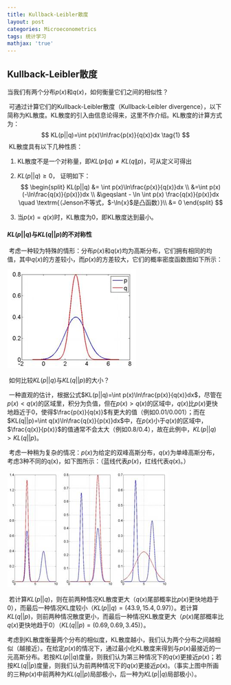 ```yaml
---
title: Kullback-Leibler散度
layout: post
categories: Microeconometrics
tags: 统计学习
mathjax: 'true'
---
```

## Kullback-Leibler散度

当我们有两个分布$p(x)$和$q(x)$，如何衡量它们之间的相似性？

​	可通过计算它们的Kullback-Leibler散度（Kullback-Leibler divergence），以下简称为KL散度。KL散度的引入由信息论得来，这里不作介绍。KL散度的计算方式为：
$$
KL(p||q)=\int p(x)\ln\frac{p(x)}{q(x)}dx \tag{1}
$$
​	KL散度具有以下几种性质：

1. KL散度不是一个对称量，即$KL(p\|q)\neq KL(q\|p)$，可从定义可得出

2. $KL(p||q)\geqslant 0$， 证明如下：
   $$
   \begin{split}
   KL(p||q) &= \int p(x)\ln\frac{p(x)}{q(x)}dx \\
   &=\int p(x) (-\ln\frac{q(x)}{p(x)})dx \\
   &\geqslant - \ln \int p(x) \frac{q(x)}{p(x)}dx \quad \textrm{（Jenson不等式，$-\ln{x}$是凸函数）}\\
   &= 0
   \end{split}
   $$

3. 当$p(x)=q(x)$时，KL散度为0，即KL散度达到最小。



#### $KL(p||q)$与$KL(q||p)$的不对称性

​	考虑一种较为特殊的情形：分布$p(x)$和$q(x)$均为高斯分布，它们拥有相同的均值，其中$q(x)$的方差较小，而$p(x)$的方差较大，它们的概率密度函数图如下所示：

![figure1](https://github.com/zample/zample.github.io/blob/master/screenshot/blog/kldivergence/figure1.jpg?raw=true)

​	如何比较$KL(p||q)$与$KL(q||p)$的大小？

​	一种直观的估计，根据公式$KL(p||q)=\int p(x)\ln\frac{p(x)}{q(x)}dx​$，尽管在$p(x)<q(x)​$的区域里，积分为负值，但在$p(x)>q(x)​$的区域中，$q(x)​$比$p(x)​$更快地趋近于0，使得$\frac{p(x)}{q(x)}​$有更大的值（例如0.01/0.001）；而在$KL(q||p)=\int q(x)\ln\frac{q(x)}{p(x)}dx​$中，在$p(x)​$小于$q(x)​$的区域中，$\frac{q(x)}{p(x)}​$的值通常不会太大（例如0.8/0.4），故在此例中，$KL(p||q)>KL(q||p)​$。

​	考虑一种稍为复杂的情况：$p(x)$为给定的双峰高斯分布，$q(x)$为单峰高斯分布，考虑3种不同的q(x)，如下图所示：（蓝线代表$p(x)$，红线代表$q(x)$。）

![figure2](https://github.com/zample/zample.github.io/blob/master/screenshot/blog/kldivergence/figure2.jpg?raw=true)

​	若计算$KL(p||q)$，则在前两种情况KL散度更大（$q(x)$尾部概率比$p(x)$更快地趋于0），而最后一种情况KL度较小（$KL(p||q)=(43.9, 15.4, 0.97)$）。若计算$KL(q||p)$，则前两种情况散度更小，而最后一种情况KL散度更大（$p(x)$尾部概率比$q(x)$更快地趋于0）（$KL(q||p)=(0.69, 0.69, 3.45)$）。

​	考虑到KL散度衡量两个分布的相似度，KL散度越小，我们认为两个分布之间越相似（越接近）。在给定$p(x)​$的情况下，通过最小化KL散度来得到与$p(x)​$最接近的一元高斯分布。若按$KL(p||q)​$度量，则我们认为第三种情况下的$q(x)​$更接近$p(x)​$；若按$KL(q||p)​$度量，则我们认为前两种情况下的$q(x)​$更接近$p(x)​$。（事实上图中所画的三种$p(x)​$中前两种为$KL(q||p)​$局部极小，后一种为$KL(p||q)​$局部极小）。